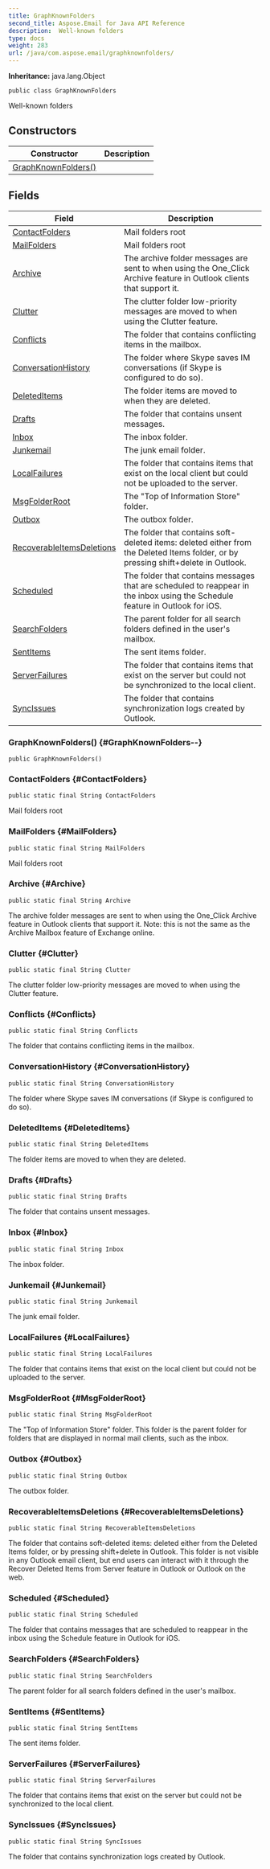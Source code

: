 ```yaml
---
title: GraphKnownFolders
second_title: Aspose.Email for Java API Reference
description:  Well-known folders
type: docs
weight: 283
url: /java/com.aspose.email/graphknownfolders/
---
```

**Inheritance:**
java.lang.Object
```
public class GraphKnownFolders
```

Well-known folders
## Constructors

| Constructor | Description |
| --- | --- |
| [GraphKnownFolders()](#GraphKnownFolders--) |  |
## Fields

| Field | Description |
| --- | --- |
| [ContactFolders](#ContactFolders) | Mail folders root |
| [MailFolders](#MailFolders) | Mail folders root |
| [Archive](#Archive) | The archive folder messages are sent to when using the One\_Click Archive feature in Outlook clients that support it. |
| [Clutter](#Clutter) | The clutter folder low-priority messages are moved to when using the Clutter feature. |
| [Conflicts](#Conflicts) | The folder that contains conflicting items in the mailbox. |
| [ConversationHistory](#ConversationHistory) | The folder where Skype saves IM conversations (if Skype is configured to do so). |
| [DeletedItems](#DeletedItems) | The folder items are moved to when they are deleted. |
| [Drafts](#Drafts) | The folder that contains unsent messages. |
| [Inbox](#Inbox) | The inbox folder. |
| [Junkemail](#Junkemail) | The junk email folder. |
| [LocalFailures](#LocalFailures) | The folder that contains items that exist on the local client but could not be uploaded to the server. |
| [MsgFolderRoot](#MsgFolderRoot) | The "Top of Information Store" folder. |
| [Outbox](#Outbox) | The outbox folder. |
| [RecoverableItemsDeletions](#RecoverableItemsDeletions) | The folder that contains soft-deleted items: deleted either from the Deleted Items folder, or by pressing shift+delete in Outlook. |
| [Scheduled](#Scheduled) | The folder that contains messages that are scheduled to reappear in the inbox using the Schedule feature in Outlook for iOS. |
| [SearchFolders](#SearchFolders) | The parent folder for all search folders defined in the user's mailbox. |
| [SentItems](#SentItems) | The sent items folder. |
| [ServerFailures](#ServerFailures) | The folder that contains items that exist on the server but could not be synchronized to the local client. |
| [SyncIssues](#SyncIssues) | The folder that contains synchronization logs created by Outlook. |
### GraphKnownFolders() {#GraphKnownFolders--}
```
public GraphKnownFolders()
```


### ContactFolders {#ContactFolders}
```
public static final String ContactFolders
```


Mail folders root

### MailFolders {#MailFolders}
```
public static final String MailFolders
```


Mail folders root

### Archive {#Archive}
```
public static final String Archive
```


The archive folder messages are sent to when using the One\_Click Archive feature in Outlook clients that support it. Note: this is not the same as the Archive Mailbox feature of Exchange online.

### Clutter {#Clutter}
```
public static final String Clutter
```


The clutter folder low-priority messages are moved to when using the Clutter feature.

### Conflicts {#Conflicts}
```
public static final String Conflicts
```


The folder that contains conflicting items in the mailbox.

### ConversationHistory {#ConversationHistory}
```
public static final String ConversationHistory
```


The folder where Skype saves IM conversations (if Skype is configured to do so).

### DeletedItems {#DeletedItems}
```
public static final String DeletedItems
```


The folder items are moved to when they are deleted.

### Drafts {#Drafts}
```
public static final String Drafts
```


The folder that contains unsent messages.

### Inbox {#Inbox}
```
public static final String Inbox
```


The inbox folder.

### Junkemail {#Junkemail}
```
public static final String Junkemail
```


The junk email folder.

### LocalFailures {#LocalFailures}
```
public static final String LocalFailures
```


The folder that contains items that exist on the local client but could not be uploaded to the server.

### MsgFolderRoot {#MsgFolderRoot}
```
public static final String MsgFolderRoot
```


The "Top of Information Store" folder. This folder is the parent folder for folders that are displayed in normal mail clients, such as the inbox.

### Outbox {#Outbox}
```
public static final String Outbox
```


The outbox folder.

### RecoverableItemsDeletions {#RecoverableItemsDeletions}
```
public static final String RecoverableItemsDeletions
```


The folder that contains soft-deleted items: deleted either from the Deleted Items folder, or by pressing shift+delete in Outlook. This folder is not visible in any Outlook email client, but end users can interact with it through the Recover Deleted Items from Server feature in Outlook or Outlook on the web.

### Scheduled {#Scheduled}
```
public static final String Scheduled
```


The folder that contains messages that are scheduled to reappear in the inbox using the Schedule feature in Outlook for iOS.

### SearchFolders {#SearchFolders}
```
public static final String SearchFolders
```


The parent folder for all search folders defined in the user's mailbox.

### SentItems {#SentItems}
```
public static final String SentItems
```


The sent items folder.

### ServerFailures {#ServerFailures}
```
public static final String ServerFailures
```


The folder that contains items that exist on the server but could not be synchronized to the local client.

### SyncIssues {#SyncIssues}
```
public static final String SyncIssues
```


The folder that contains synchronization logs created by Outlook.

